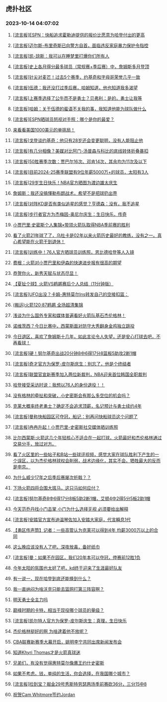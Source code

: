 ## 虎扑社区 
### 2023-10-14 04:07:02

1. [[流言板]ESPN：快船追求霍勒迪提供的报价比愿意为哈登付出的更高](https://bbs.hupu.com/62470034.html)

2. [[流言板]迈尔斯-布里奇斯已向警方自首，面临违反家庭暴力保护令指控](https://bbs.hupu.com/62469285.html)

3. [[流言板]凯-琼斯：我可以在睡梦里打爆你们所有人](https://bbs.hupu.com/62470228.html)

4. [[流言板]史上各月得分最多球员（常规赛+季后赛）中，詹姆斯多月登顶](https://bbs.hupu.com/62467487.html)

5. [[流言板]针尖对麦芒！过去5个赛季，约基奇和字母哥荣誉几乎一致](https://bbs.hupu.com/62469762.html)

6. [[流言板]伍德：我还没打过季后赛，哈姆知道，他也知道我多渴望](https://bbs.hupu.com/62469912.html)

7. [[流言板]上赛季选择了公牛而不是勇士？贝弗利：是的，勇士让我等](https://bbs.hupu.com/62469371.html)

8. [[流言板]哈姆：关于伍德的蜚语不关我的事，我知道他能为球队做什么](https://bbs.hupu.com/62469616.html)

9. [[流言板]ESPN晒球员怒视对手照：哪个是你的最爱？](https://bbs.hupu.com/62467415.html)

10. [来看看美国1000美元的单挑局！](https://bbs.hupu.com/62463352.html)

11. [[流言板]戈登谈约基奇：他只有28岁还会变更聪明，没有人能阻止他](https://bbs.hupu.com/62469492.html)

12. [[流言板]有几分相像？美媒对比阿门-汤普森与科比的底线转体折叠暴扣](https://bbs.hupu.com/62462406.html)

13. [[流言板]50胜赛季次数：贾巴尔16次、邓肯14次，其余均为11次及以下](https://bbs.hupu.com/62469134.html)

14. [[流言板]目前2024-25赛季联盟有9位年薪5000万+的球员，太阳有3人](https://bbs.hupu.com/62461583.html)

15. [[流言板]29岁生日快乐！NBA官方晒图为渡边雄太庆生](https://bbs.hupu.com/62465705.html)

16. [詹姆斯：我还没搞懂勒布朗战术，希望不是把球扔出界](https://bbs.hupu.com/62461909.html)

17. [[流言板]对阵KD是否有类似追星的感觉？亨德森：没有，我不追星](https://bbs.hupu.com/62465053.html)

18. [[流言板]步行者官方为杰梅因-奥尼尔庆生：生日快乐，传奇](https://bbs.hupu.com/62465766.html)

19. [小贾巴里·史密斯个人集锦•带领火箭队取得NBA季前赛的胜利](https://bbs.hupu.com/62456992.html)

20. [看了火箭21年球了了，乌杜卡是02年以来火箭历史最好的教练，没有之一。真心希望能在火箭干到退休！](https://bbs.hupu.com/62467461.html)

21. [[流言板]训练中！76人官方晒球员训练照，恩比德哈登等人入镜](https://bbs.hupu.com/62467113.html)

22. [费根：火箭对小贾巴里和伊森的快速进步报有很高的期望](https://bbs.hupu.com/62466940.html)

23. [恭贺你火，新秀天赋与状态尽显！](https://bbs.hupu.com/62467930.html)

24. [【夏扯个球】火箭VS鹈鹕赛后个人总结（11分钟版）](https://bbs.hupu.com/62464430.html)

25. [[流言板]UFO出没？卡姆-惠特莫尔Ins转发自己的空接扣篮：](https://bbs.hupu.com/62459417.html)

26. [(搬运)火箭120:87鹈鹕 全场超清集锦](https://bbs.hupu.com/62457026.html)

27. [浅谈为什么国外专家和媒体普遍看好火箭队基石杰伦格林！](https://bbs.hupu.com/62467334.html)

28. [诺维茨西？今日比赛中，西蒙斯面对防守大秀翻身金鸡独立跳投](https://bbs.hupu.com/62454940.html)

29. [今日退区，喜欢了詹姆斯十几年，如此言论令人失望，还是安心打球去吧，不再看球！](https://bbs.hupu.com/62470294.html)

30. [[流言板]硬！努尔基奇出战20分钟8中6得17分8篮板5助攻2断1帽](https://bbs.hupu.com/62459059.html)

31. [[流言板]奇才官方为保罗-皮尔斯庆生：别忘了，他是个终结者](https://bbs.hupu.com/62467202.html)

32. [[流言板]联盟官宣新赛季加入两位新裁判，NBA迎来首位韩国全职裁判](https://bbs.hupu.com/62465112.html)

33. [哈登接受采访时说：我想以76人的身份退役！！](https://bbs.hupu.com/62470425.html)

34. [没有格林的牵扯和突破，小史密斯会有那么多空位的机会吗？](https://bbs.hupu.com/62469439.html)

35. [克莱大概率终老勇士？确定不会追求顶薪，名记预计与勇士续约4年](https://bbs.hupu.com/62462609.html)

36. [[流言板]曼称快船园区可夺冠，船记：别再问快船球员这个问题了](https://bbs.hupu.com/62459557.html)

37. [[流言板]冉冉升起！小贾巴里-史密斯社交媒体晒训练照](https://bbs.hupu.com/62464902.html)

38. [比尔西蒙斯:火箭这几个年轻核心不适合在一起打球，火箭最好和杰伦格林通过交易分手，放过对方。](https://bbs.hupu.com/62469191.html)

39. [看了火区里的一些帖子和B站一些球评视频，感觉大家在球队胜利下产生的一个误区，以为杰伦格林球权会削弱，战术边缘化，其实不会。牺牲最大的反而是申京。](https://bbs.hupu.com/62467323.html)

40. [为什么威少17年之后季后赛屡次折戟？？](https://bbs.hupu.com/62470349.html)

41. [下场火箭四将合围大斑马，这只马如何应付？](https://bbs.hupu.com/62467241.html)

42. [[流言板]努尔基奇8中6得17分8板5助2断1帽，艾顿4中2得5分5板2助1帽](https://bbs.hupu.com/62457860.html)

43. [今天范乔丹找小门击掌 小门为什么选择无视 必须要给出解释](https://bbs.hupu.com/62469944.html)

44. [[流言板]安踏官方宣布迪温琴佐加入安踏大家庭，代言瞬息1代](https://bbs.hupu.com/62458099.html)

45. [【勇区传声筒】记者：一些高管认为克莱可以得到4年 均薪3000万以上的合同](https://bbs.hupu.com/62469807.html)

46. [这么晚应该没有人了吧，深夜放毒，备好纸巾](https://bbs.hupu.com/62469864.html)

47. [[流言板]曼：如果不在园区，我们20年本可以夺冠，停赛前12胜1负](https://bbs.hupu.com/62457824.html)

48. [今年太阳的氛围也太好了吧，kd终于迎来了生涯最好队友](https://bbs.hupu.com/62469974.html)

49. [有一说一，现在哈登到底还能换到什么？](https://bbs.hupu.com/62469815.html)

50. [我一直纳闷为啥沃克只能去篮网打第三阵容啊？](https://bbs.hupu.com/62469783.html)

51. [明天勇士全主力吗](https://bbs.hupu.com/62469706.html)

52. [巅峰时期的卡特，相当于现役哪个球员的量级？](https://bbs.hupu.com/62468273.html)

53. [[流言板]凯尔特人官方为保罗-皮尔斯庆生：真理，生日快乐](https://bbs.hupu.com/62467032.html)

54. [杰伦格林挺好的啊 为啥逮着他不放呢？](https://bbs.hupu.com/62461929.html)

55. [CBA联赛新赛季大幕开启，姚明李宁共同出席新闻发布会](https://bbs.hupu.com/62455900.html)

56. [知道Khyri Thomas才是火箭真球迷](https://bbs.hupu.com/62467497.html)

57. [兄弟们，有没有觉得惠特莫尔像鹰王约什史密斯](https://bbs.hupu.com/62468856.html)

58. [如果不考虑，钱，单纯的生活，你会选择，在我国哪个城市？](https://bbs.hupu.com/62468266.html)

59. [[流言板]捡到宝？掘金29号秀斯特劳瑟两场季前赛砍36分，三分15中8](https://bbs.hupu.com/62459155.html)

60. [祝贺Cam Whitmore签约Jordan](https://bbs.hupu.com/62467489.html)

